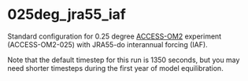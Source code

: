 # 025deg_jra55_iaf
Standard configuration for 0.25 degree [ACCESS-OM2](https://github.com/COSIMA/access-om2) experiment (ACCESS-OM2-025) with JRA55-do interannual forcing (IAF).

Note that the default timestep for this run is 1350 seconds, but you may need shorter timesteps during the first year of model equilibration.
